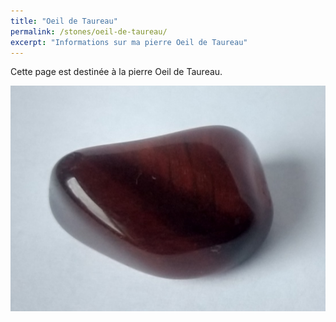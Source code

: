 ```yaml
---
title: "Oeil de Taureau"
permalink: /stones/oeil-de-taureau/
excerpt: "Informations sur ma pierre Oeil de Taureau"
---
```


<!-- # Oeil de Taureau -->

Cette page est destinée à la pierre Oeil de Taureau.

![Oeil de Taureau](/images/stones/OeilDeTaureau_AgeDePierre_20201103.jpg "Oeil de Taureau")

